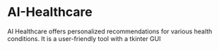 # AI-Healthcare
AI Healthcare offers personalized recommendations for various health conditions. It is a user-friendly tool with a tkinter GUI 
